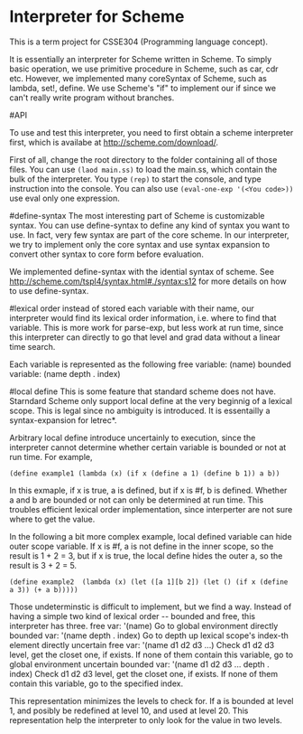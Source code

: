 # Interpreter for Scheme
This is a term project for CSSE304 (Programming language concept).

It is essentially an interpreter for Scheme written in Scheme.
To simply basic operation, we use primitive procedure in Scheme, such as car, cdr etc.
However, we implemented many coreSyntax of Scheme, such as lambda, set!, define. We use Scheme's "if" to implement our if since we can't really write program without branches.

#API

To use and test this interpreter, you need to first obtain a scheme interpreter first, which is availabe at http://scheme.com/download/.

First of all, change the root directory to the folder containing all of those files.
You can use `(laod main.ss)` to load the main.ss, which contain the bulk of the interpreter.
You type `(rep)` to start the console, and type instruction into the console.
You can also use `(eval-one-exp '(<You code>))` use eval only one expression.

#define-syntax
The most interesting part of Scheme is customizable syntax. You can use define-syntax to define any kind of syntax you want to use. In fact, very few syntax are part of the core scheme. In our interpreter, we try to implement only the core syntax and use syntax expansion to convert other syntax to core form before evaluation.

We implemented define-syntax with the idential syntax of scheme. See http://scheme.com/tspl4/syntax.html#./syntax:s12 for more details on how to use define-syntax.


#lexical order
instead of stored each variable with their name, our interpreter would find its lexical order information, i.e. where to find that variable. This is more work for parse-exp, but less work at run time, since this interpreter can directly to go that level and grad data without a linear time search.

Each variable is represented as the following
free variable: (name)
bounded variable: (name depth . index)

#local define
This is some feature that standard scheme does not have. Starndard Scheme only support local define at the very beginnig of a lexical scope. This is legal since no ambiguity is introduced. It is essentailly a syntax-expansion for letrec*.

Arbitrary local define introduce uncertainly to execution, since the interpreter cannot determine whether certain variable is bounded or not at run time. For example,

``
(define example1
	(lambda (x)
		(if x
			(define a 1)
			(define b 1))
		a
		b))
``

In this exmaple, if x is true, a is defined, but if x is #f, b is defined. Whether a and b are bounded or not can only be determined at run time. This troubles efficient lexical order implementation, since interperter are not sure where to get the value.

In the following a bit more complex example, local defined variable can hide outer scope variable. If x is #f, a is not define in the inner scope, so the result is 1 + 2 = 3, but if x is true, the local define hides the outer a, so the result is 3 + 2 = 5.

``
(define example2 
	(lambda (x)
		(let ([a 1][b 2])
			(let ()
				(if x
					(define a 3))
				(+ a b)))))
``

Those undeterminstic is difficult to implement, but we find a way.
Instead of having a simple two kind of lexical order -- bounded and free, this interpreter has three.
free var: '(name)
	Go to global environment directly
bounded var: '(name depth . index)
	Go to depth up lexical scope's index-th element directly
uncertain free var: '(name d1 d2 d3 ...)
	Check d1 d2 d3 level, get the closet one, if exists. If none of them contain this variable, go to global environment
uncertain bounded var: '(name d1 d2 d3 ... depth . index)
	Check d1 d2 d3 level, get the closet one, if exists. If none of them contain this variable, go to the specified index.

This representation minimizes the levels to check for. If a is bounded at level 1, and posibly be redefined at level 10, and used at level 20. This representation help the interpreter to only look for the value in two levels.




